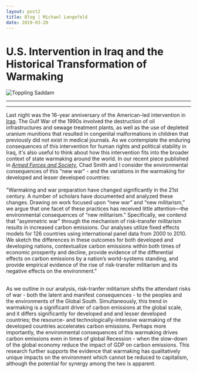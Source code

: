 ```yaml
---
layout: post2
title: Blog | Michael Lengefeld
date: 2019-03-20
---
```

<h1><b>U.S. Intervention in Iraq and the Historical Transformation of Warmaking</b></h1>
<div class="w3-container w3-center">
      		<img src="https://static.independent.co.uk/s3fs-public/thumbnails/image/2013/02/11/14/v2v2-SaddamStatueIraq.jpg?w968h681"     alt="Toppling Saddam"><hr>
    </div>
  <hr>
  <div class="background">
    <div class="transbox">
Last night was the 16-year anniversary of the American-led intervention in <a href="https://theintercept.com/2018/04/09/video-a-brief-history-of-u-s-intervention-in-iraq-over-the-past-half-century/">Iraq</a>. The Gulf War of the 1990s involved the destruction of oil infrastructures and sewage treatment plants, as well as the use of depleted uranium munitions that resulted in congenital malformations in children that previously did not exist in medical journals. As we contemplate the enduring consequences of this intervention for human rights and political stability in Iraq, it's also useful to think about how this intervention fits into the broader context of state warmaking around the world. In our recent piece published in <a href="https://journals.sagepub.com/doi/10.1177/0095327X19832615"><i>Armed Forces and Society</i></a>, Chad Smith and I consider the environmental consequences of this "new war" - and the variations in the warmaking for developed and lesser developed countries:<br><br>
"Warmaking and war preparation have changed significantly in the 21st century. A number of scholars have documented and analyzed these changes. Drawing on work focused upon “new war” and “new militarism,” we argue that one facet of these practices has received little attention—the environmental consequences of “new militarism.” Specifically, we contend that “asymmetric war” through the mechanism of risk-transfer militarism results in increased carbon emissions. Our analyses utilize fixed effects models for 126 countries using international panel data from 2000 to 2010. We sketch the differences in these outcomes for both developed and developing nations, contextualize carbon emissions within both times of economic prosperity and decline, provide evidence of the differential effects on carbon emissions by a nation’s world-systems standing, and provide empirical evidence of the rise of risk-transfer militarism and its negative effects on the environment."<br><br>

As we outline in our analysis, risk-tranfer militarism shifts the attendant risks of war - both the latent and manifest consequences - to the peoples and the environments of the Global South. Simultaneously, this trend in warmaking is a significant driver of carbon emissions at the global scale, and it differs significantly for developed and and lesser developed countries; the resource- and technologically-intensive warmaking of the developed countries accelerates carbon emissions. Perhaps more importantly, the environmental consequences of this warmaking drives carbon emissions even in times of global Recession - when the slow-down of the global economy reduce the impact of GDP on carbon emissions. This research further supports the evidence that warmaking has qualitatively unique impacts on the environment which cannot be reduced to capitalism, although the potential for synergy among the two is apparent.
</div>
</div>



